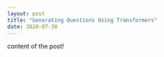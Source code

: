 ```yaml
---
layout: post
title: "Generating Questions Using Transformers"
date: 2020-07-30
---
```


content of the post!
